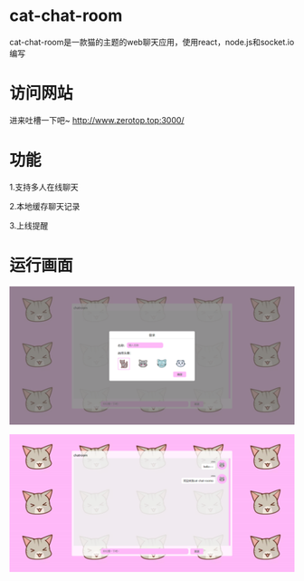 cat-chat-room
===
cat-chat-room是一款猫的主题的web聊天应用，使用react，node.js和socket.io编写

访问网站
===
进来吐槽一下吧~
http://www.zerotop.top:3000/

功能
===
1.支持多人在线聊天

2.本地缓存聊天记录

3.上线提醒

运行画面
===
![](https://github.com/chimWang/cat-chat-room/blob/master/screenshots/screenshot1.png)

![](https://github.com/chimWang/cat-chat-room/blob/master/screenshots/screenshot2.png)
